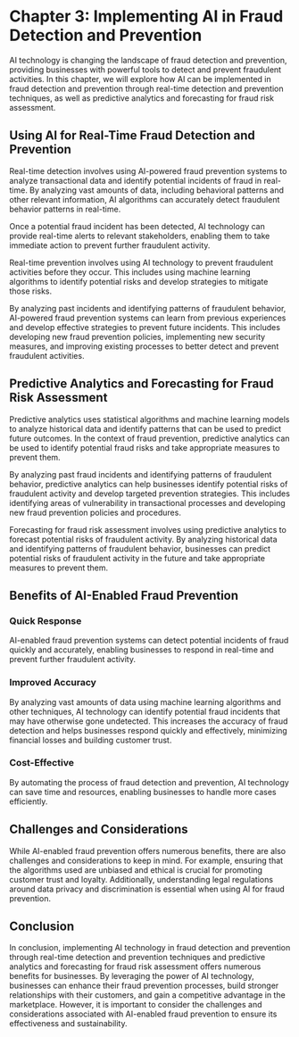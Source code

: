 Chapter 3: Implementing AI in Fraud Detection and Prevention
============================================================

AI technology is changing the landscape of fraud detection and prevention, providing businesses with powerful tools to detect and prevent fraudulent activities. In this chapter, we will explore how AI can be implemented in fraud detection and prevention through real-time detection and prevention techniques, as well as predictive analytics and forecasting for fraud risk assessment.

Using AI for Real-Time Fraud Detection and Prevention
-----------------------------------------------------

Real-time detection involves using AI-powered fraud prevention systems to analyze transactional data and identify potential incidents of fraud in real-time. By analyzing vast amounts of data, including behavioral patterns and other relevant information, AI algorithms can accurately detect fraudulent behavior patterns in real-time.

Once a potential fraud incident has been detected, AI technology can provide real-time alerts to relevant stakeholders, enabling them to take immediate action to prevent further fraudulent activity.

Real-time prevention involves using AI technology to prevent fraudulent activities before they occur. This includes using machine learning algorithms to identify potential risks and develop strategies to mitigate those risks.

By analyzing past incidents and identifying patterns of fraudulent behavior, AI-powered fraud prevention systems can learn from previous experiences and develop effective strategies to prevent future incidents. This includes developing new fraud prevention policies, implementing new security measures, and improving existing processes to better detect and prevent fraudulent activities.

Predictive Analytics and Forecasting for Fraud Risk Assessment
--------------------------------------------------------------

Predictive analytics uses statistical algorithms and machine learning models to analyze historical data and identify patterns that can be used to predict future outcomes. In the context of fraud prevention, predictive analytics can be used to identify potential fraud risks and take appropriate measures to prevent them.

By analyzing past fraud incidents and identifying patterns of fraudulent behavior, predictive analytics can help businesses identify potential risks of fraudulent activity and develop targeted prevention strategies. This includes identifying areas of vulnerability in transactional processes and developing new fraud prevention policies and procedures.

Forecasting for fraud risk assessment involves using predictive analytics to forecast potential risks of fraudulent activity. By analyzing historical data and identifying patterns of fraudulent behavior, businesses can predict potential risks of fraudulent activity in the future and take appropriate measures to prevent them.

Benefits of AI-Enabled Fraud Prevention
---------------------------------------

### Quick Response

AI-enabled fraud prevention systems can detect potential incidents of fraud quickly and accurately, enabling businesses to respond in real-time and prevent further fraudulent activity.

### Improved Accuracy

By analyzing vast amounts of data using machine learning algorithms and other techniques, AI technology can identify potential fraud incidents that may have otherwise gone undetected. This increases the accuracy of fraud detection and helps businesses respond quickly and effectively, minimizing financial losses and building customer trust.

### Cost-Effective

By automating the process of fraud detection and prevention, AI technology can save time and resources, enabling businesses to handle more cases efficiently.

Challenges and Considerations
-----------------------------

While AI-enabled fraud prevention offers numerous benefits, there are also challenges and considerations to keep in mind. For example, ensuring that the algorithms used are unbiased and ethical is crucial for promoting customer trust and loyalty. Additionally, understanding legal regulations around data privacy and discrimination is essential when using AI for fraud prevention.

Conclusion
----------

In conclusion, implementing AI technology in fraud detection and prevention through real-time detection and prevention techniques and predictive analytics and forecasting for fraud risk assessment offers numerous benefits for businesses. By leveraging the power of AI technology, businesses can enhance their fraud prevention processes, build stronger relationships with their customers, and gain a competitive advantage in the marketplace. However, it is important to consider the challenges and considerations associated with AI-enabled fraud prevention to ensure its effectiveness and sustainability.

